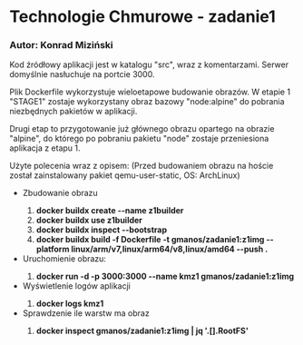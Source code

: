 <h1>Technologie Chmurowe - zadanie1</h1>

<h3>Autor: Konrad Miziński</h3>

Kod źródłowy aplikacji jest w katalogu "src", wraz z komentarzami.
Serwer domyślnie nasłuchuje na portcie 3000.

Plik Dockerfile wykorzystuje wieloetapowe budowanie obrazów.
W etapie 1 "STAGE1" zostaje wykorzystany obraz bazowy "node:alpine"
do pobrania niezbędnych pakietów w aplikacji.

Drugi etap to przygotowanie już głównego obrazu opartego na obrazie "alpine",
do którego po pobraniu pakietu "node" zostaje przeniesiona aplikacja z etapu 1.


Użyte polecenia wraz z opisem:
(Przed budowaniem obrazu na hoście został zainstalowany pakiet qemu-user-static, OS: ArchLinux)
<ul>
<li>Zbudowanie obrazu</li>
<ol>
<li><b>docker buildx create --name z1builder</b></li>
<li><b>docker buildx use z1builder</b></li>
<li><b>docker buildx inspect --bootstrap</b></li>
<li><b>docker buildx build -f Dockerfile -t gmanos/zadanie1:z1img --platform linux/arm/v7,linux/arm64/v8,linux/amd64 --push .</b></li>
</ol>

<li> Uruchomienie obrazu:</li>
<ol>
<li><b>docker run -d -p 3000:3000 --name kmz1 gmanos/zadanie1:z1img</b></li>
</ol>
<li> Wyświetlenie logów aplikacji</li>
<ol>
<li><b> docker logs kmz1</b></li>
</ol>
<li> Sprawdzenie ile warstw ma obraz</li>
<ol>
<li><b>docker inspect gmanos/zadanie1:z1img | jq '.[].RootFS'</b></li>
</ol>
</ul>